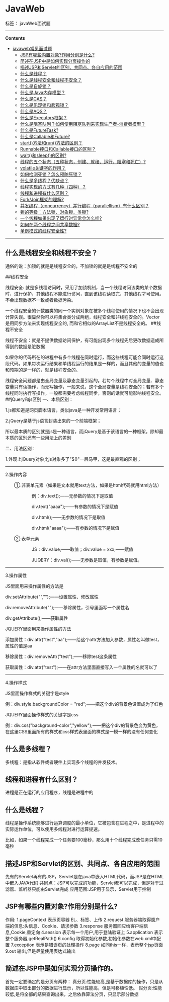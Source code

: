 # JavaWeb

标签： javaWeb面试题

----------

**Contents**

  - [javaweb常见面试题]()
     - [JSP有哪些内置对象?作用分别是什么?](JSP有哪些内置对象?作用分别是什么?)
     - [简述在JSP中是如何实现分页操作的](简述在JSP中是如何实现分页操作的)
     - [描述JSP和Servlet的区别、共同点、各自应用的范围](描述JSP和Servlet的区别、共同点、各自应用的范围)
     - [什么是线程？](什么是线程？)
     - [什么是线程安全和线程不安全？](什么是线程安全和线程不安全？)
     - [什么是自旋锁？](什么是自旋锁？)
     - [什么是Java内存模型？](什么是Java内存模型？)
     - [什么是CAS？](什么是CAS？)
     - [什么是乐观锁和悲观锁？](什么是乐观锁和悲观锁？)
     - [什么是AQS？](什么是AQS？)    
     - [什么是Executors框架？](什么是Executors框架？)
     - [什么是阻塞队列？如何使用阻塞队列来实现生产者-消费者模型？](什么是阻塞队列？如何使用阻塞队列来实现生产者-消费者模型？)
     - [什么是FutureTask?](什么是FutureTask?)
     - [什么是Callable和Future?](什么是Callable和Future?)
     - [start()方法和run()方法的区别？](start方法和run方法的区别？)
     - [Runnable接口和Callable接口的区别？](Runnable接口和Callable接口的区别？)
     - [wait()和sleep()的区别?](wait和sleep的区别?)
     - [线程的五个状态（五种状态，创建、就绪、运行、阻塞和死亡）?](线程的五个状态（五种状态，创建、就绪、运行、阻塞和死亡）?)
     - [volatile关键字的作用？](volatile关键字的作用？)
     - [如何检测死锁？怎么预防死锁？](如何检测死锁？怎么预防死锁？)
     - [什么是多线程？优缺点？](什么是多线程？优缺点？)
     - [线程实现的方式有几种（四种）？](线程实现的方式有几种（四种）？)
     - [线程和进程有什么区别？](线程和进程有什么区别？)
     - [Fork/Join框架的理解?](Fork/Join框架的理解?)
    - [并发编程（concurrency）并行编程（parallellism）有什么区别？](并发编程（concurrency）并行编程（parallellism）有什么区别？)
    - [锁的等级：方法锁、对象锁、类锁?](锁的等级：方法锁、对象锁、类锁?)
    - [一个线程如果出现了运行时异常会怎么样?](一个线程如果出现了运行时异常会怎么样?)
    - [如何在两个线程之间共享数据?](如何在两个线程之间共享数据?)
    - [单例模式的线程安全性?](单例模式的线程安全性?)
 
       
----------
## 什么是线程安全和线程不安全？

通俗的说：加锁的就是是线程安全的，不加锁的就是是线程不安全的

##线程安全

线程安全: 就是多线程访问时，采用了加锁机制，当一个线程访问该类的某个数据时，进行保护，其他线程不能进行访问，直到该线程读取完，其他线程才可使用。不会出现数据不一致或者数据污染。

一个线程安全的计数器类的同一个实例对象在被多个线程使用的情况下也不会出现计算失误。很显然你可以将集合类分成两组，线程安全和非线程安全的。Vector 是用同步方法来实现线程安全的, 而和它相似的ArrayList不是线程安全的。
##线程不安全

线程不安全：就是不提供数据访问保护，有可能出现多个线程先后更改数据造成所得到的数据是脏数据

如果你的代码所在的进程中有多个线程在同时运行，而这些线程可能会同时运行这段代码。如果每次运行结果和单线程运行的结果是一样的，而且其他的变量的值也和预期的是一样的，就是线程安全的。

线程安全问题都是由全局变量及静态变量引起的。若每个线程中对全局变量、静态变量只有读操作，而无写操作，一般来说，这个全局变量是线程安全的；若有多个线程同时执行写操作，一般都需要考虑线程同步，否则的话就可能影响线程安全。
##jQuery和js区别
一、本质区别：

1.js都知道是网页脚本语言，类似java是一种开发常用语言；

2.jQuery是基于js语言封装出来的一个前端框架；

所以最本质的区别就是js是一种语言，而jQuery是基于该语言的一种框架。除却最本质的区别还有一些用法上的差别

二、用法区别：

1.外观上jQuery对象比js对象多了"$()"一层马甲，这是最直观的区别；

----------

2.操作内容

　　①.非表单元素（如果是文本就用text方法，如果是html代码就用html方法）

　　　　　　例：div.text();——无参数的情况下是取值

　　　　　　div.text("aaaa");——有参数的情况下是赋值

　　　　　　div.html();——无参数的情况下是取值

　　　　　　div.html("aaaa");——有参数的情况下是赋值

　　②.表单元素

　　　　　　JS：div.value;——取值；div.value = xxx;——赋值

　　　　　　JUQERY：div.val();——无参数是取值，有参数是赋值。

----------

3.操作属性

JS里面用来操作属性的方法是

div.setAttribute("","");——设置属性、修改属性

div.removeAttribute("");——移除属性，引号里面写一个属性名

div.getAttribute();——获取属性

JQUERY里面用来操作属性的方法

添加属性：div.attr("test","aa");——给这个attr方法加入参数，属性名叫做test，属性的值是aa

移除属性：div.removeAttr("test");——移除test这条属性

获取属性：div.attr("test");——在attr方法里面直接写入一个属性的名就可以了


----------


4.操作样式

JS里面操作样式的关键字是style

例：div.style.backgroundColor = "red";——把这个div的背景色设置成为了红色

JQUERY里面操作样式的关键字是css

例：div.css("background-color","yellow");——把这个div的背景色变为黄色，在这里CSS里面所有的样式和css样式表里面的样式是一模一样的没有任何变化

## 什么是多线程？

多线程：是指从软件或者硬件上实现多个线程的并发技术。

## 线程和进程有什么区别？
进程是正在运行的应用程序，线程是进程中的

## 什么是线程？

线程是操作系统能够进行运算调度的最小单位，它被包含在进程之中，是进程中的实际运作单位，可以使用多线程对进行运算提速。

比如，如果一个线程完成一个任务要100毫秒，那么用十个线程完成改任务只需10毫秒

## 描述JSP和Servlet的区别、共同点、各自应用的范围

先有的Servlet再有的JSP，Servlet是在java中嵌入HTML代码，而JSP是在HTML中嵌入JAVA代码
共同点：JSP可以完成的功能，Servlet都可以完成，但是对于过滤器、监听器只能由Servlet完成
应用范围:JSP用于显示，Servlet用于控制

## JSP有哪些内置对象?作用分别是什么?

作用:
1.pageContext
表示页容器 EL、标签、上传
2.request
服务器端取得窗户端的信息:头信息、Cookie、请求参数
3.response
服务器回应给客户端信息,Cookie,重定向
4.session
表示每一个用户,用于登陆验证上
5.application
表示整个服务器,getRealPath()
6.config
取得初始化参数,初始化参数在web.xml中配置
7.exception 表示是错误页的处理操作
8.page
如同this一样，表示整个jsp页面
9.out 输出,但是尽量使用表达式输出

## 简述在JSP中是如何实现分页操作的。

首先一定要确定的是分页有两种：
真分页:性能较高,是基于数据库的操作，只是从数据库中取出部分的数据进行显示，所以性能高，但是可移植性低。
假分页:性能较低,是将全部的结果查询出来，之后依靠算法分页，只显示部分数据